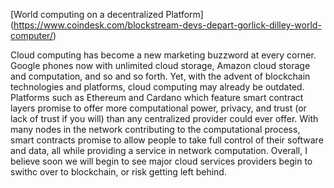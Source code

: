 [World computing on a decentralized Platform] (https://www.coindesk.com/blockstream-devs-depart-gorlick-dilley-world-computer/)

Cloud computing has become a new marketing buzzword at every corner. Google phones now with unlimited cloud storage, Amazon cloud storage and computation, and so and so forth. Yet, with the advent of blockchain technologies and platforms, cloud computing may already be outdated. Platforms such as Ethereum and Cardano which feature smart contract layers promise to offer more computational power, privacy, and trust (or lack of trust if you will) than any centralized provider could ever offer. With many nodes in the network contributing to the computational process, smart contracts promise to allow people to take full control of their software and data, all while providing a service in network computation. Overall, I believe soon we will begin to see major cloud services providers begin to swithc over to blockchain, or risk getting left behind. 